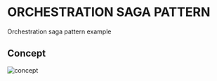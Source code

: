 # ORCHESTRATION SAGA PATTERN
Orchestration saga pattern example

## Concept
![concept](https://github.com/sofyan48/orchestration-pattern-example/raw/master/docs/concept.png)